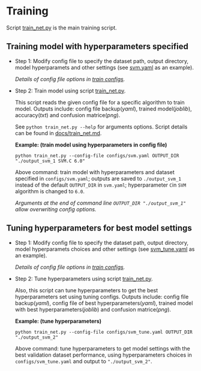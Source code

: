 # Training

Script [train_net.py](https://github.com/Rescue-Heroes/LimbRescueML/blob/main/train_net.py) is the main training script.

## Training model with hyperparameters specified

- Step 1: Modify config file to specify the dataset path, output directory, model hyperparamets and other settings (see [svm.yaml](https://github.com/Rescue-Heroes/LimbRescueML/blob/main/configs/svm.yaml) as an example).

    _Details of config file options in [train configs](https://github.com/Rescue-Heroes/LimbRescueML/blob/main/configs/README.md)._

- Step 2: Train model using script [train_net.py](https://github.com/Rescue-Heroes/LimbRescueML/blob/main/train_net.py).

    This script reads the given config file for a specific algorithm to train model. Outputs include: config file backup(_yaml_), trained model(_joblib_), accuracy(_txt_) and confusion matrice(_png_).

    See `python train_net.py --help` for arguments options. Script details can be found in [docs/train_net.md](https://github.com/Rescue-Heroes/LimbRescueML/blob/main/docs/train_net.md).

    **Example: (train model using hyperparameters in config file)**
    ```
    python train_net.py --config-file configs/svm.yaml OUTPUT_DIR "./output_svm_1 SVM.C 6.0"
    ```
    Above command: train model with hyperparameters and dataset specified in `configs/svm.yaml`; outputs are saved to `./output_svm_1` instead of the default `OUTPUT_DIR` in `svm.yaml`; hyperparameter `C`in `SVM` algorithm is changed to `6.0`. 

    _Arguments at the end of command line `OUTPUT_DIR "./output_svm_1"` allow overwriting config options._

## Tuning hyperparameters for best model settings

- Step 1: Modify config file to specify the dataset path, output directory, model hyperparamets choices and other settings (see [svm_tune.yaml](https://github.com/Rescue-Heroes/LimbRescueML/blob/main/configs/svm_tune.yaml) as an example).

    _Details of config file options in [train configs](https://github.com/Rescue-Heroes/LimbRescueML/blob/main/configs/README.md)._

- Step 2: Tune hyperparameters using script [train_net.py](https://github.com/Rescue-Heroes/LimbRescueML/blob/main/train_net.py).

    Also, this script can tune hyperparameters to get the best hyperparameters set using tuning configs. Outputs include: config file backup(_yaml_), config file of best hyperparameters(_yaml_), trained model with best hyperparameters(_joblib_) and confusion matrice(_png_).

    **Example: (tune hyperparameters)**
    ```
    python train_net.py --config-file configs/svm_tune.yaml OUTPUT_DIR "./output_svm_2"
    ```
    Above command: tune hyperparameters to get model settings with the best validation dataset performance, using hyperparameters choices in `configs/svm_tune.yaml` and output to `"./output_svm_2"`.